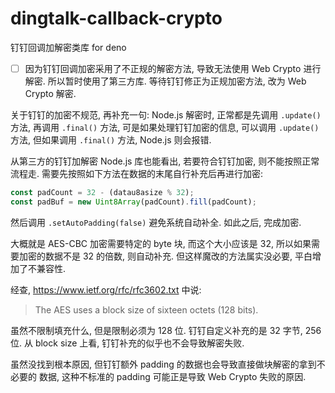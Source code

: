 # dingtalk-callback-crypto

钉钉回调加解密类库 for deno

- [ ] 因为钉钉回调加密采用了不正规的解密方法, 导致无法使用 Web Crypto 进行解密.
      所以暂时使用了第三方库. 等待钉钉修正为正规加密方法, 改为 Web Crypto 解密.

关于钉钉的加密不规范, 再补充一句: Node.js 解密时,
正常都是先调用 `.update()` 方法, 再调用 `.final()` 方法,
可是如果处理钉钉加密的信息, 可以调用 `.update()` 方法,
但如果调用 `.final()` 方法, Node.js 则会报错.

从第三方的钉钉加解密 Node.js 库也能看出, 若要符合钉钉加密, 则不能按照正常流程走.
需要先按照如下方法在数据的末尾自行补充后再进行加密:

```ts
const padCount = 32 - (datau8asize % 32);
const padBuf = new Uint8Array(padCount).fill(padCount);
```

然后调用 `.setAutoPadding(false)` 避免系统自动补全. 如此之后, 完成加密.

大概就是 AES-CBC 加密需要特定的 byte 块, 而这个大小应该是 32,
所以如果需要加密的数据不是 32 的倍数, 则自动补充. 但这样魔改的方法属实没必要,
平白增加了不兼容性.

经查, <https://www.ietf.org/rfc/rfc3602.txt> 中说:

> The AES uses a block size of sixteen octets (128 bits).

虽然不限制填充什么, 但是限制必须为 128 位. 钉钉自定义补充的是 32 字节, 256 位.
从 block size 上看, 钉钉补充的似乎也不会导致解密失败.

虽然没找到根本原因, 但钉钉额外 padding 的数据也会导致直接做块解密的拿到不必要的
数据, 这种不标准的 padding 可能正是导致 Web Crypto 失败的原因.
